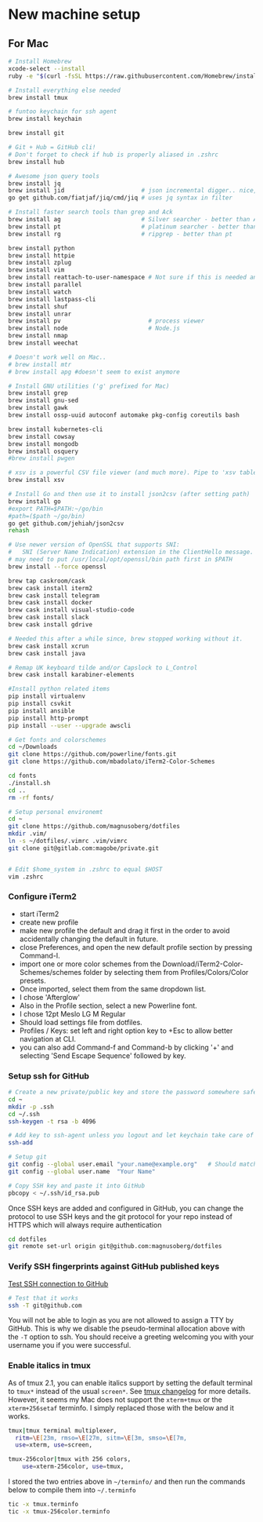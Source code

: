 # New machine setup #

## For Mac ##

```zsh
# Install Homebrew
xcode-select --install
ruby -e "$(curl -fsSL https://raw.githubusercontent.com/Homebrew/install/master/install)"

# Install everything else needed
brew install tmux

# funtoo keychain for ssh agent
brew install keychain

brew install git

# Git + Hub = GitHub cli!
# Don't forget to check if hub is properly aliased in .zshrc
brew install hub

# Awesome json query tools
brew install jq
brew install jid                      # json incremental digger.. nice, but jiq below is even nicer!
go get github.com/fiatjaf/jiq/cmd/jiq # uses jq syntax in filter

# Install faster search tools than grep and Ack
brew install ag                       # Silver searcher - better than Ack
brew install pt                       # platinum searcher - better than ag
brew install rg                       # ripgrep - better than pt

brew install python
brew install httpie
brew install zplug
brew install vim
brew install reattach-to-user-namespace # Not sure if this is needed anymore
brew install parallel
brew install watch
brew install lastpass-cli
brew install shuf
brew install unrar
brew install pv                         # process viewer
brew install node                       # Node.js
brew install nmap
brew install weechat

# Doesn't work well on Mac..
# brew install mtr
# brew install apg #doesn't seem to exist anymore

# Install GNU utilities ('g' prefixed for Mac)
brew install grep
brew install gnu-sed
brew install gawk
brew install ossp-uuid autoconf automake pkg-config coreutils bash

brew install kubernetes-cli
brew install cowsay
brew install mongodb
brew install osquery
#brew install pwgen

# xsv is a powerful CSV file viewer (and much more). Pipe to 'xsv table' for basic usage.
brew install xsv

# Install Go and then use it to install json2csv (after setting path)
brew install go
#export PATH=$PATH:~/go/bin
#path=($path ~/go/bin)
go get github.com/jehiah/json2csv
rehash

# Use newer version of OpenSSL that supports SNI:
#   SNI (Server Name Indication) extension in the ClientHello message.
# may need to put /usr/local/opt/openssl/bin path first in $PATH
brew install --force openssl

brew tap caskroom/cask
brew cask install iterm2
brew cask install telegram
brew cask install docker
brew cask install visual-studio-code
brew cask install slack
brew cask install gdrive

# Needed this after a while since, brew stopped working without it.
brew cask install xcrun
brew cask install java

# Remap UK keyboard tilde and/or Capslock to L_Control
brew cask install karabiner-elements

#Install python related items
pip install virtualenv
pip install csvkit
pip install ansible
pip install http-prompt
pip install --user --upgrade awscli

# Get fonts and colorschemes
cd ~/Downloads
git clone https://github.com/powerline/fonts.git
git clone https://github.com/mbadolato/iTerm2-Color-Schemes

cd fonts
./install.sh
cd ..
rm -rf fonts/

# Setup personal environemt
cd ~
git clone https://github.com/magnusoberg/dotfiles
mkdir .vim/
ln -s ~/dotfiles/.vimrc .vim/vimrc
git clone git@gitlab.com:magobe/private.git


# Edit $home_system in .zshrc to equal $HOST
vim .zshrc
```

### Configure iTerm2 ###

- start iTerm2
- create new profile
- make new profile the default and drag it first in the order to avoid accidentally changing the default in future.
- close Preferences, and open the new default profile section by pressing Command-I.
- import one or more color schemes from the Download/iTerm2-Color-Schemes/schemes folder by selecting them from Profiles/Colors/Color presets.
- Once imported, select them from the same dropdown list.
- I chose 'Afterglow'
- Also in the Profile section, select a new Powerline font.
- I chose 12pt Meslo LG M Regular
- Should load settings file from dotfiles.
- Profiles / Keys: set left and right option key to +Esc to allow better navigation at CLI.
- you can also add Command-f and Command-b by clicking '+' and selecting 'Send Escape Sequence' followed by key.

### Setup ssh for GitHub ###

```zsh
# Create a new private/public key and store the password somewhere safe
cd ~
mkdir -p .ssh
cd ~/.ssh
ssh-keygen -t rsa -b 4096

# Add key to ssh-agent unless you logout and let keychain take care of it for you
ssh-add

# Setup git
git config --global user.email "your.name@example.org"   # Should match one of your emails added in GitHub
git config --global user.name  "Your Name"

# Copy SSH key and paste it into GitHub
pbcopy < ~/.ssh/id_rsa.pub
```

Once SSH keys are added and configured in GitHub, you can change the protocol
to use SSH keys and the git protocol for your repo instead of HTTPS which will
always require authentication

```zsh
cd dotfiles
git remote set-url origin git@github.com:magnusoberg/dotfiles
```

### Verify SSH fingerprints against GitHub published keys ###

[Test SSH connection to GitHub](https://help.github.com/articles/testing-your-ssh-connection/)

```zsh
# Test that it works
ssh -T git@github.com
```

You will not be able to login as you are not allowed to assign a TTY by GitHub.
This is why we disable the pseudo-terminal allocation above with the `-T`
option to ssh. You should receive a greeting welcoming you with your username
you if you were successful.

### Enable italics in tmux ###

As of tmux 2.1, you can enable italics support by setting the default terminal
to `tmux*` instead of the usual `screen*`. See [tmux
changelog](https://github.com/tmux/tmux/blob/2.1/FAQ#L355-L383) for more
details. However, it seems my Mac does not support the `xterm+tmux` or the
`xterm+256setaf` terminfo. I simply replaced those with the below and it works.

```zsh
tmux|tmux terminal multiplexer,
  ritm=\E[23m, rmso=\E[27m, sitm=\E[3m, smso=\E[7m,
  use=xterm, use=screen,

tmux-256color|tmux with 256 colors,
    use=xterm-256color, use=tmux,
```

I stored the two entries above in `~/terminfo/` and then run the commands below
to compile them into `~/.terminfo`

```zsh
tic -x tmux.terminfo
tic -x tmux-256color.terminfo
```
